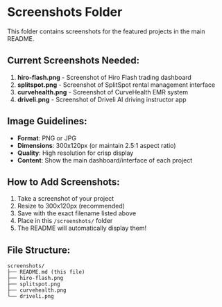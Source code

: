 # Screenshots Folder

This folder contains screenshots for the featured projects in the main README.

## Current Screenshots Needed:

1. **hiro-flash.png** - Screenshot of Hiro Flash trading dashboard
2. **splitspot.png** - Screenshot of SplitSpot rental management interface
3. **curvehealth.png** - Screenshot of CurveHealth EMR system
4. **driveli.png** - Screenshot of Driveli AI driving instructor app

## Image Guidelines:

- **Format**: PNG or JPG
- **Dimensions**: 300x120px (or maintain 2.5:1 aspect ratio)
- **Quality**: High resolution for crisp display
- **Content**: Show the main dashboard/interface of each project

## How to Add Screenshots:

1. Take a screenshot of your project
2. Resize to 300x120px (recommended)
3. Save with the exact filename listed above
4. Place in this `/screenshots/` folder
5. The README will automatically display them!

## File Structure:

```
screenshots/
├── README.md (this file)
├── hiro-flash.png
├── splitspot.png
├── curvehealth.png
└── driveli.png
```
